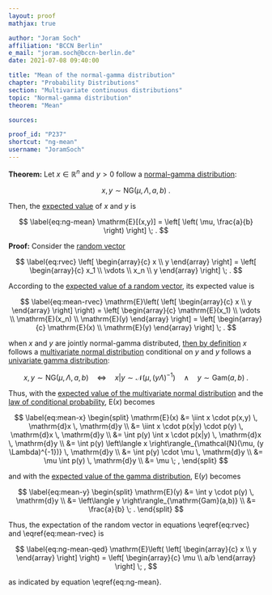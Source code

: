 ```yaml
---
layout: proof
mathjax: true

author: "Joram Soch"
affiliation: "BCCN Berlin"
e_mail: "joram.soch@bccn-berlin.de"
date: 2021-07-08 09:40:00

title: "Mean of the normal-gamma distribution"
chapter: "Probability Distributions"
section: "Multivariate continuous distributions"
topic: "Normal-gamma distribution"
theorem: "Mean"

sources:

proof_id: "P237"
shortcut: "ng-mean"
username: "JoramSoch"
---
```



**Theorem:** Let $x \in \mathbb{R}^n$ and $y > 0$ follow a [normal-gamma distribution](/D/ng):

$$ \label{eq:ng}
x,y \sim \mathrm{NG}(\mu, \Lambda, a, b) \; .
$$

Then, the [expected value](/D/mean) of $x$ and $y$ is

$$ \label{eq:ng-mean}
\mathrm{E}[(x,y)] = \left[ \left( \mu, \frac{a}{b} \right) \right] \; .
$$


**Proof:** Consider the [random vector](/D/rvec)

$$ \label{eq:rvec}
\left[ \begin{array}{c} x \\ y \end{array} \right] = \left[ \begin{array}{c} x_1 \\ \vdots \\ x_n \\ y \end{array} \right] \; .
$$

According to the [expected value of a random vector](/D/mean-rvec), its expected value is

$$ \label{eq:mean-rvec}
\mathrm{E}\left( \left[ \begin{array}{c} x \\ y \end{array} \right] \right) = \left[ \begin{array}{c} \mathrm{E}(x_1) \\ \vdots \\ \mathrm{E}(x_n) \\ \mathrm{E}(y) \end{array} \right] = \left[ \begin{array}{c} \mathrm{E}(x) \\ \mathrm{E}(y) \end{array} \right] \; .
$$

when $x$ and $y$ are jointly normal-gamma distributed, [then by definition](/D/ng) $x$ follows a [multivariate normal distribution](/D/mvn) conditional on $y$ and $y$ follows a [univariate gamma distribution](/D/gam):

$$ \label{eq:ng-def}
x,y \sim \mathrm{NG}(\mu, \Lambda, a, b) \quad \Leftrightarrow \quad x \vert y \sim \mathcal{N}(\mu, (y \Lambda)^{-1}) \quad \wedge \quad y \sim \mathrm{Gam}(a,b) \; .
$$

Thus, with the [expected value of the multivariate normal distribution](/P/mvn-mean) and the [law of conditional probability](/D/prob-cond), $\mathrm{E}(x)$ becomes

$$ \label{eq:mean-x}
\begin{split}
\mathrm{E}(x) &= \iint x \cdot p(x,y) \, \mathrm{d}x \, \mathrm{d}y \\
&= \iint x \cdot p(x|y) \cdot p(y) \, \mathrm{d}x \, \mathrm{d}y \\
&= \int p(y) \int x \cdot p(x|y) \, \mathrm{d}x \, \mathrm{d}y \\
&= \int p(y) \left\langle x \right\rangle_{\mathcal{N}(\mu, (y \Lambda)^{-1})} \, \mathrm{d}y \\
&= \int p(y) \cdot \mu \, \mathrm{d}y \\
&= \mu \int p(y) \, \mathrm{d}y \\
&= \mu \; ,
\end{split}
$$

and with the [expected value of the gamma distribution](/P/gam-mean), $\mathrm{E}(y)$ becomes

$$ \label{eq:mean-y}
\begin{split}
\mathrm{E}(y) &= \int y \cdot p(y) \, \mathrm{d}y \\
&= \left\langle y \right\rangle_{\mathrm{Gam}(a,b)} \\
&= \frac{a}{b} \; .
\end{split}
$$

Thus, the expectation of the random vector in equations \eqref{eq:rvec} and \eqref{eq:mean-rvec} is

$$ \label{eq:ng-mean-qed}
\mathrm{E}\left( \left[ \begin{array}{c} x \\ y \end{array} \right] \right) = \left[ \begin{array}{c} \mu \\ a/b \end{array} \right] \; ,
$$

as indicated by equation \eqref{eq:ng-mean}.